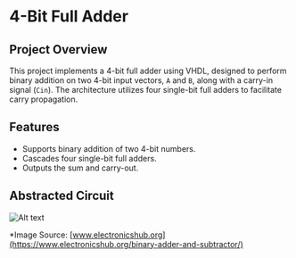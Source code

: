 # 4-Bit Full Adder

## Project Overview
This project implements a 4-bit full adder using VHDL, designed to perform binary addition on two 4-bit input vectors, `A` and `B`, along with a carry-in signal (`Cin`). The architecture utilizes four single-bit full adders to facilitate carry propagation.

## Features
- Supports binary addition of two 4-bit numbers.
- Cascades four single-bit full adders.
- Outputs the sum and carry-out.

## Abstracted Circuit
![Alt text](https://www.electronicshub.org/wp-content/uploads/2015/06/4-bit-adder.jpg)


*Image Source: [www.electronicshub.org](https://www.electronicshub.org/binary-adder-and-subtractor/)
